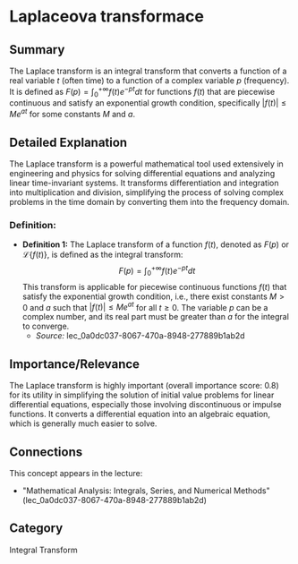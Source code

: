 # Laplaceova transformace

## Summary
The Laplace transform is an integral transform that converts a function of a real variable $t$ (often time) to a function of a complex variable $p$ (frequency). It is defined as $F(p) = \int_0^{+\infty} f(t)e^{-pt} dt$ for functions $f(t)$ that are piecewise continuous and satisfy an exponential growth condition, specifically $|f(t)| \leq Me^{at}$ for some constants $M$ and $a$.

## Detailed Explanation
The Laplace transform is a powerful mathematical tool used extensively in engineering and physics for solving differential equations and analyzing linear time-invariant systems. It transforms differentiation and integration into multiplication and division, simplifying the process of solving complex problems in the time domain by converting them into the frequency domain.

### Definition:
*   **Definition 1:** The Laplace transform of a function $f(t)$, denoted as $F(p)$ or $\mathcal{L}\{f(t)\}$, is defined as the integral transform:
    $$ F(p) = \int_0^{+\infty} f(t)e^{-pt} dt $$
    This transform is applicable for piecewise continuous functions $f(t)$ that satisfy the exponential growth condition, i.e., there exist constants $M > 0$ and $a$ such that $|f(t)| \leq Me^{at}$ for all $t \geq 0$. The variable $p$ can be a complex number, and its real part must be greater than $a$ for the integral to converge.
    *   *Source:* lec_0a0dc037-8067-470a-8948-277889b1ab2d

## Importance/Relevance
The Laplace transform is highly important (overall importance score: 0.8) for its utility in simplifying the solution of initial value problems for linear differential equations, especially those involving discontinuous or impulse functions. It converts a differential equation into an algebraic equation, which is generally much easier to solve.

## Connections
This concept appears in the lecture:
*   "Mathematical Analysis: Integrals, Series, and Numerical Methods" (lec_0a0dc037-8067-470a-8948-277889b1ab2d)

## Category
Integral Transform